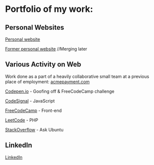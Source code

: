 # Portfolio of my work:

## Personal Websites  
[Personal website](kaireidcasey.github.io/)  

[Former personal website](kaireidcasey.com) //Merging later  

## Various Activity on Web  

Work done as a part of a heavily collaborative small team at a previous place of employment: [acmepayment.com](acmepayment.com)

[Codepen.io](https://codepen.io/kaireidcasey) - Goofing off & FreeCodeCamp challenge

[CodeSignal](https://app.codesignal.com/profile/kaireidcasey) - JavaScript

[FreeCodeCamp](https://www.freecodecamp.org/kaireidcasey) - Front-end

[LeetCode](https://leetcode.com/kaireidcasey/) - PHP

[StackOverflow](https://stackoverflow.com/users/13923441/kai?tab=profile) - Ask Ubuntu

## LinkedIn  
[LinkedIn](https://www.linkedin.com/in/kaiadrianreidcasey/)
